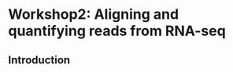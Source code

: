 Workshop2: Aligning and quantifying reads from RNA-seq
======================================================

Introduction
------------